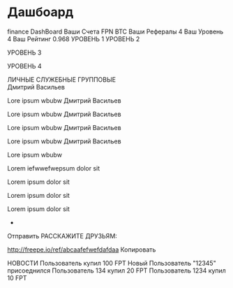 # Дашбоард


 finance
 DashBoard
Ваши Счета
FPN	BTC
Ваши Рефералы
4
Ваш Уровень
4
Ваш Рейтинг
0.968
УРОВЕНЬ 1
УРОВЕНЬ 2

УРОВЕНЬ 3

УРОВЕНЬ 4

ЛИЧНЫЕ СЛУЖЕБНЫЕ ГРУППОВЫЕ    
Дмитрий Васильев

Lore ipsum wbubw
Дмитрий Васильев

Lore ipsum wbubw
Дмитрий Васильев

Lore ipsum wbubw
Дмитрий Васильев

Lore ipsum wbubw
Дмитрий Васильев

Lore ipsum wbubw
 
Lorem iefwwefwepsum dolor sit

Lorem ipsum dolor sit
  
 
Lorem ipsum dolor sit

Lorem ipsum dolor sit
  
+
Отправить
РАССКАЖИТЕ ДРУЗЬЯМ:


http://freepe.io/ref/abcaafefwefdafdaa
 Копировать
      
НОВОСТИ
Пользователь купил 100 FPT
Новый Пользователь "12345" 
присоеднился
Пользователь 134 купил 20 FPT
Пользователь 1234 купил 10 FPT